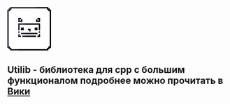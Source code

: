 <img src="/icon/icon128.png" width="100" alt="Иконка">

## Utilib - библиотека для cpp с большим функционалом подробнее можно прочитать в [Вики](https://github.com/oneon4i/Utilib/wiki)
